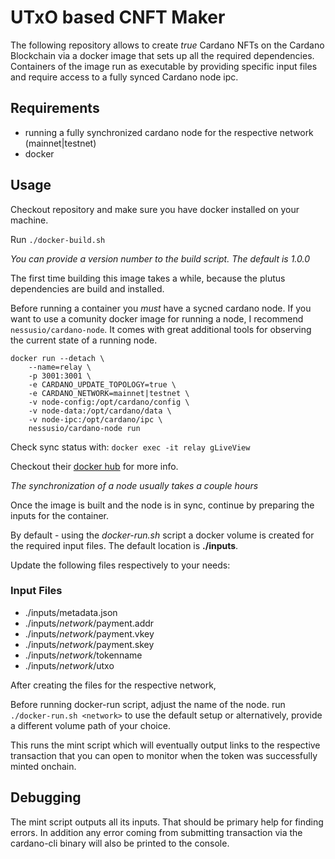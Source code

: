 # UTxO based CNFT Maker

The following repository allows to create *true* Cardano NFTs on the Cardano Blockchain via a docker image that sets up all the required dependencies. 
Containers of the image run as executable by providing specific input files and require access to a fully synced Cardano node ipc.

## Requirements

- running a fully synchronized cardano node for the respective network (mainnet|testnet)
- docker

## Usage

Checkout repository and make sure you have docker installed on your machine.

Run `./docker-build.sh`

*You can provide a version number to the build script. The default is 1.0.0*

The first time building this image takes a while, because the plutus dependencies are build and installed.

Before running a container you *must* have a sycned cardano node.
If you want to use a comunity docker image for running a node, I recommend `nessusio/cardano-node`. It comes with great additional tools for observing the current state of a running node.

```
docker run --detach \
    --name=relay \
    -p 3001:3001 \
    -e CARDANO_UPDATE_TOPOLOGY=true \
    -e CARDANO_NETWORK=mainnet|testnet \
    -v node-config:/opt/cardano/config \
    -v node-data:/opt/cardano/data \
    -v node-ipc:/opt/cardano/ipc \
    nessusio/cardano-node run
```

Check sync status with:
`docker exec -it relay gLiveView`

Checkout their [docker hub](https://hub.docker.com/r/nessusio/cardano-node) for more info.

*The synchronization of a node usually takes a couple hours*

Once the image is built and the node is in sync, continue by preparing the inputs for the container.

By default - using the *docker-run.sh* script a docker volume is 
created for the required input files. The default location is 
**./inputs**.

Update the following files respectively to your needs:

### Input Files

- ./inputs/metadata.json
- ./inputs/*network*/payment.addr
- ./inputs/*network*/payment.vkey
- ./inputs/*network*/payment.skey
- ./inputs/*network*/tokenname
- ./inputs/*network*/utxo

After creating the files for the respective network,

Before running docker-run script, adjust the name of the node.
run `./docker-run.sh <network>` to use the default setup or alternatively, provide a different volume path of your choice.

This runs the mint script which will eventually output links
to the respective transaction that you can open to monitor
when the token was successfully minted onchain.

## Debugging

The mint script outputs all its inputs. That should be primary help for finding errors. In addition any error coming from submitting transaction via the cardano-cli binary will also be printed to the console.